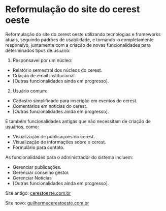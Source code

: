 # Reformulação do site do cerest oeste

Reformulação do site do cerest oeste utilizando tecnologias e frameworks atuais, seguindo padrões de usabilidade, e tornando-o completamente responsivo, juntamente com a criação de novas funcionalidades para determinados tipos de usuario:
1. Responsavel por um núcleo:
* Relatório semestral dos núcleos do cerest.
* Criação de email institucional.
* [Outras funcionalidades ainda em progresso].

2. Usuário comum:
* Cadastro simplificado para inscrição em eventos do cerest.
* Comentários em noticias do cerest.
* [Outras funcionalidades ainda em progresso].

E também funcionalidades antigas que não necessitam de criação de usuários, como:
* Visualização de publicações do cerest.
* Visualização de informações sobre o cerest.
* Formulário para contato.

As funcionalidades para o administrador do sistema incluem:
* Gerenciar publicações.
* Gerenciar conselho gestor.
* Gerenciar Noticias
* [Outras funcionalidades ainda em progresso].

Site antigo: [cerestoeste.com.br](https://www.cerestoeste.com.br)

Site novo: [guilhermecerestoeste.com.br](https://www.cerestoeste.com.br)

